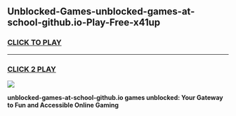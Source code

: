 
## Unblocked-Games-unblocked-games-at-school-github.io-Play-Free-x41up
<h3>
<a href="https://premium76.site?title=unblocked-games-at-school-github.io&ref=18A1">CLICK TO PLAY</a></h3>
<hr>

<h3>
<a href="https://premium76.site?title=unblocked-games-at-school-github.io&ref=18A1">CLICK 2 PLAY</a>
  
</h3>

<a href="https://premium76.site?title=unblocked-games-at-school-github.io&ref=18A1"><img src="https://clearcache.store/games.png"></a>


**unblocked-games-at-school-github.io games unblocked: Your Gateway to Fun and Accessible Online Gaming**
